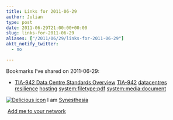 ```yaml
---
title: Links for 2011-06-29
author: Julian
type: post
date: 2011-06-29T21:00:00+00:00
slug: links-for-2011-06-29 
aliases: ["/2011/06/29/links-for-2011-06-29"]
aktt_notify_twitter:
  - no

---
```

Bookmarks I&#8217;ve shared on 2011-06-29:

  * [TIA-942 Data Centre Standards Overview][1] 
    [TIA-942][2] [datacentres][3] [resilience][4] [hosting][5] [system:filetype:pdf][6] [system:media:document][7] </li> </ul> 
    
    <p class="deliciouslink">
      <a href="https://del.icio.us/synesthesia" title="See all my bookmarks on del.icio.us"><img src="https://www.synesthesia.co.uk/images/deliciousicon.jpg" alt="Delicious icon" /></a>&nbsp;I am <a href="https://del.icio.us/synesthesia" title="See all my bookmarks on del.icio.us">Synesthesia</a>
    </p>
    
    <p class="deliciouslink">
      <a href="https://del.icio.us/network?add=synesthesia" title="Add me to your del.icio.us network"><img src="https://www.synesthesia.co.uk/images/add.gif" alt="" /></a>&nbsp;<a href="https://del.icio.us/network?add=synesthesia" title="Add me to your del.icio.us network">Add me to your network</a>
    </p>

 [1]: https://www.adc.com/Attachment/1270711929361/102264AE.pdf
 [2]: https://www.delicious.com/synesthesia/TIA-942
 [3]: https://www.delicious.com/synesthesia/datacentres
 [4]: https://www.delicious.com/synesthesia/resilience
 [5]: https://www.delicious.com/synesthesia/hosting
 [6]: https://www.delicious.com/synesthesia/system%3Afiletype%3Apdf
 [7]: https://www.delicious.com/synesthesia/system%3Amedia%3Adocument